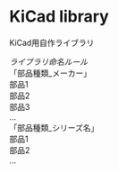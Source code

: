 # KiCad library
KiCad用自作ライブラリ

*ライブラリ命名ルール*  
  「部品種類_メーカー」  
  部品1  
  部品2  
  部品3  
  ...    
  「部品種類_シリーズ名」  
  部品1  
  部品2  
  ...
